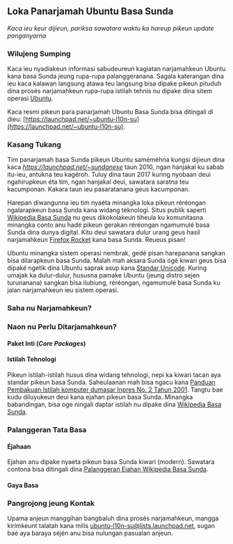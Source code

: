 ## Loka Panarjamah Ubuntu Basa Sunda
_Kaca ieu keur dijieun, pariksa sawatara waktu ka hareup pikeun update panganyarna_

### Wilujeng Sumping
Kaca ieu nyadiakeun informasi sabudeureun kagiatan narjamahkeun Ubuntu kana basa Sunda jeung rupa-rupa palanggeranana. Sagala katerangan dina ieu kaca kalawan langsung atawa teu langsung bisa dipake pikeun pituduh dina prosés narjamahkeun rupa-rupa istilah tehnis nu dipake dina sitem operasi [Ubuntu](https://ubuntu.com/). 

Kaca resmi pikeun para panarjamah Ubuntu Basa Sunda bisa ditingali di dieu: [https://launchpad.net/~ubuntu-l10n-su](https://launchpad.net/~ubuntu-l10n-su). 

### Kasang Tukang
Tim panarjamah basa Sunda pikeun Ubuntu saméméhna kungsi dijieun dina kaca _https://launchpad.net/~sundanese_ taun 2010, ngan hanjakal ku sabab itu-ieu, antukna teu kagéroh. Tuluy dina taun 2017 kuring nyobaan deui ngahirupkeun éta tim, ngan hanjakal deui, sawatara saratna teu kacumponan. Kakara taun ieu pasaratanana geus kacumponan. 

Harepan diwangunna ieu tim nyaéta minangka loka pikeun réréongan ngalarapkeun basa Sunda kana widang téknologi. Situs publik saperti [Wikipedia Basa Sunda](https://su.wikipedia.org) nu geus dikokolakeun tiheula ku komunitasna minangka conto anu hadé pikeun gerakan réréongan ngamumulé basa Sunda dina dunya digital. Kitu deui sawatara dulur urang geus hasil narjamahkeun [Firefox Rocket](https://mozilla.or.id/2018/08/13/firefox-rocket-to-be-soon-available-in-javanese-and-sundanese/) kana basa Sunda. Reueus pisan! 

Ubuntu minangka sistem operasi nembrak, gedé pisan harepanana sangkan bisa dilarapkeun basa Sunda. Malah mah aksara Sunda ogé kiwari geus bisa dipaké ngetik dina Ubuntu saprak asup kana [Standar Unicode](https://www.unicode.org/charts/PDF/U1B80.pdf). Kuring umajak ka dulur-dulur, hususna pamake Ubuntu (jeung distro sejen turunanana) sangkan bisa ilubiung, réréongan, ngamumulé basa Sunda ku jalan narjamahkeun ieu sistem operasi.  

### Saha nu Narjamahkeun?

### Naon nu Perlu Ditarjamahkeun?
#### Paket Inti (_Core Packages_)

#### Istilah Tehnologi
Pikeun istilah-istilah husus dina widang tehnologi, nepi ka kiwari tacan aya standar pikeun basa Sunda. Saheulaanan mah bisa ngacu kana [Panduan Pembakuan Istilah komputer dumasar Inpres No. 2 Tahun 2001](https://id.wikisource.org/wiki/Panduan_Pembakuan_Istilah,_Pelaksanaan_Instruksi_Presiden_Nomor_2_Tahun_2001_Tentang_Penggunaan_Komputer_Dengan_Aplikasi_Komputer_Berbahasa_Indonesia). Tangtu bae kudu diluyukeun deui kana ejahan pikeun basa Sunda. Minangka babandingan, bisa oge ningali daptar istilah nu dipake dina [Wikipedia Basa Sunda](https://su.wikipedia.org/wiki/Wikipedia:Daptar_Istilah). 

### Palanggeran Tata Basa

#### Éjahaan
Ejahan anu dipake nyaeta pikeun basa Sunda kiwari (modern). Sawatara contona bisa ditingali dina [Palanggeran Ejahan Wikipedia Basa Sunda](https://su.wikipedia.org/wiki/Wikipedia:Palanggeran_%C3%A9jahan_basa_Sunda).

#### Gaya Basa


### Pangrojong jeung Kontak
Upama anjeun manggihan bangbaluh dina prosés narjamahkeun, mangga kirimkeunt talatah kana milis [ubuntu-l10n-su@lists.launchpad.net](ubuntu-l10n-su@lists.launchpad.net), sugan baé aya baraya séjén anu bisa nulungan pasualan anjeun.
